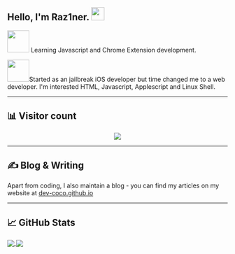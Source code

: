 <h2> Hello, I'm Raz1ner. <img src="https://raw.githubusercontent.com/MartinHeinz/MartinHeinz/master/wave.gif" width="30px"></h2>



<img src="https://media.giphy.com/media/WUlplcMpOCEmTGBtBW/giphy.gif" width="50"> Learning Javascript and Chrome Extension development.

<img src="https://media.giphy.com/media/VgCDAzcKvsR6OM0uWg/giphy.gif" width="50">Started as an jailbreak iOS developer but time changed me to a web developer. I'm interested HTML, Javascript, Applescript and Linux Shell.

---
## 📊 Visitor count
<p align="center">
  <img src="https://profile-counter.glitch.me/dev-coco/count.svg" />
</p>

---
## &#x270d; Blog & Writing
Apart from coding, I also maintain a blog - you can find my articles on my website at [dev-coco.github.io](https://dev-coco.github.io/)

---
## &#x1f4c8; GitHub Stats
<a href="https://github.com/dev-coco/">
  <img align="center" src="https://github-readme-stats.anuraghazra1.vercel.app/api/top-langs/?username=dev-coco&line_height=27&layout=compact&theme=chartreuse-dark" />
</a>
<a href="https://github.com/dev-coco/">
  <img align="center" src="https://github-readme-stats.anuraghazra1.vercel.app/api?username=dev-coco&show_icons=true&line_height=20&include_all_commits=true&theme=chartreuse-dark" />
</a>

